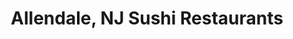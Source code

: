 ---
layout: city
title: Allendale, NJ Sushi Restaurants
permalink: /new-jersey/allendale/
stateAbbr: NJ
stateName: New Jersey
cityName: Allendale
---